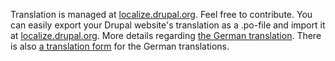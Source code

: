 Translation is managed at [localize.drupal.org](https://localize.drupal.org). Feel free to contribute. You can easily export your Drupal website's translation as a .po-file and import it at [localize.drupal.org](https://localize.drupal.org). More details regarding [the German translation](https://localize.drupal.org/node/1183). There is also [a translation form](https://localize.drupal.org/translate/languages/de/translate?project=degov&status=1&release=all&search=&author&context=all&limit=10&sid=0) for the German translations.